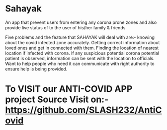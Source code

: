 # Sahayak

An app that prevent users from entering any corona prone zones and also provide live status of to the user of his/her family &amp; friends

Five problems and the feature that SAHAYAK will deal with are:-
knowing about the covid infected zone accurately.
Getting correct information about loved ones and get in connected with them.
Finding the location of nearest location if infected with corona.
If any suspicious potential corona potential patient is observed, information can be sent with the location to officials.
Want to help people who need it can communicate with right authority to ensure help is being provided.

# To VISIT our ANTI-COVID APP project Source Visit on:- https://github.com/SLASH232/AntiCovid
